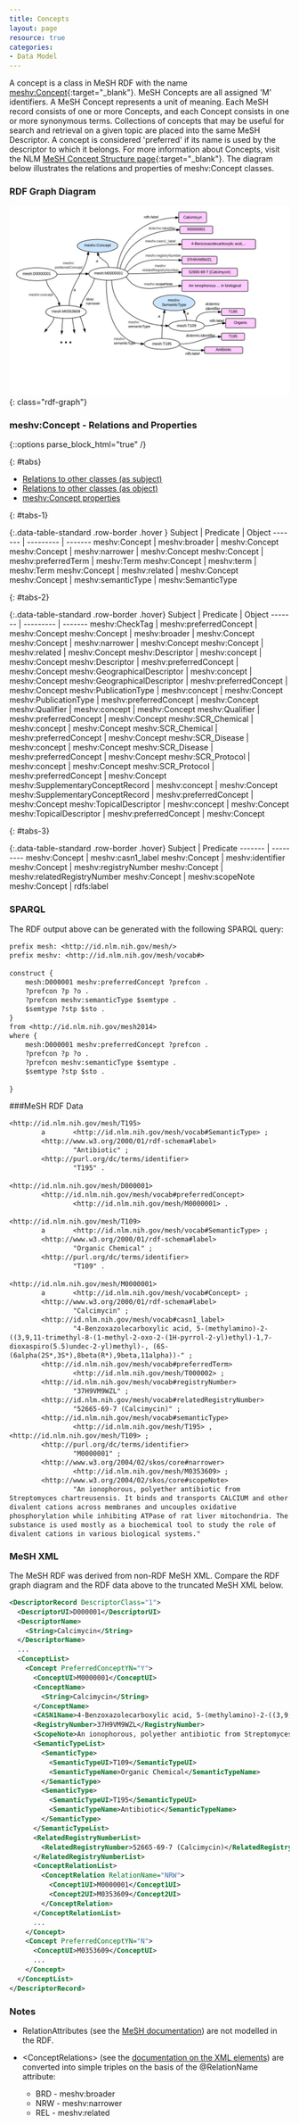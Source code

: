 ```yaml
---
title: Concepts
layout: page
resource: true
categories:
- Data Model
---
```

A concept is a class in MeSH RDF with the name [meshv:Concept](http://id.nlm.nih.gov/mesh/describe?uri=http%3A%2F%2Fid.nlm.nih.gov%2Fmesh%2Fvocab%23Concept){:target="_blank"}.  MeSH Concepts are all assigned 'M' identifiers.  A MeSH Concept represents a unit of meaning.
Each MeSH record consists of one or more Concepts, and each Concept consists in one or more synonymous terms.
Collections of concepts that may be useful for search and retrieval on a given topic are placed into the same MeSH Descriptor.
A concept is considered 'preferred' if its name is used by the descriptor to which it belongs.
For more information about Concepts, visit the NLM [MeSH Concept Structure page](http://www.nlm.nih.gov/mesh/concept_structure.html){:target="_blank"}.
The diagram below illustrates the relations and properties of meshv:Concept classes.

### RDF Graph Diagram

![Concept RDF Graph Diagram](images/Concepts.png){: class="rdf-graph"}

### meshv:Concept - Relations and Properties

{::options parse_block_html="true" /}

{: #tabs}
<div>

*  [Relations to other classes (as subject)](#tabs-1)
*  [Relations to other classes (as object)](#tabs-2)
*  [meshv:Concept properties](#tabs-3)

{: #tabs-1}
<div>

{:.data-table-standard .row-border .hover }
Subject | Predicate | Object
------- | --------- | -------
meshv:Concept | meshv:broader | meshv:Concept
meshv:Concept | meshv:narrower | meshv:Concept
meshv:Concept | meshv:preferredTerm | meshv:Term
meshv:Concept | meshv:term | meshv:Term
meshv:Concept | meshv:related | meshv:Concept
meshv:Concept | meshv:semanticType | meshv:SemanticType

</div>

{: #tabs-2}
<div>

{:.data-table-standard .row-border .hover}
Subject | Predicate | Object
------- | --------- | -------
meshv:CheckTag | meshv:preferredConcept | meshv:Concept
meshv:Concept | meshv:broader | meshv:Concept
meshv:Concept | meshv:narrower | meshv:Concept
meshv:Concept | meshv:related | meshv:Concept
meshv:Descriptor | meshv:concept | meshv:Concept
meshv:Descriptor | meshv:preferredConcept | meshv:Concept
meshv:GeographicalDescriptor | meshv:concept | meshv:Concept
meshv:GeographicalDescriptor | meshv:preferredConcept | meshv:Concept
meshv:PublicationType | meshv:concept | meshv:Concept
meshv:PublicationType | meshv:preferredConcept | meshv:Concept
meshv:Qualifier | meshv:concept | meshv:Concept
meshv:Qualifier | meshv:preferredConcept | meshv:Concept
meshv:SCR_Chemical | meshv:concept | meshv:Concept
meshv:SCR_Chemical | meshv:preferredConcept | meshv:Concept
meshv:SCR_Disease | meshv:concept | meshv:Concept
meshv:SCR_Disease | meshv:preferredConcept | meshv:Concept
meshv:SCR_Protocol | meshv:concept | meshv:Concept
meshv:SCR_Protocol | meshv:preferredConcept | meshv:Concept
meshv:SupplementaryConceptRecord | meshv:concept | meshv:Concept
meshv:SupplementaryConceptRecord | meshv:preferredConcept | meshv:Concept
meshv:TopicalDescriptor | meshv:concept | meshv:Concept
meshv:TopicalDescriptor | meshv:preferredConcept | meshv:Concept

</div>

{: #tabs-3}
<div>
{:.data-table-standard .row-border .hover}
Subject | Predicate
------- | ---------
meshv:Concept | meshv:casn1_label
meshv:Concept | meshv:identifier
meshv:Concept | meshv:registryNumber
meshv:Concept | meshv:relatedRegistryNumber
meshv:Concept | meshv:scopeNote
meshv:Concept | rdfs:label

</div>
</div>

### SPARQL

The RDF output above can be generated with the following <span class='invoke-sparql'>SPARQL query</span>:


```sparql
prefix mesh: <http://id.nlm.nih.gov/mesh/>
prefix meshv: <http://id.nlm.nih.gov/mesh/vocab#>

construct {
    mesh:D000001 meshv:preferredConcept ?prefcon .
    ?prefcon ?p ?o .
    ?prefcon meshv:semanticType $semtype .
    $semtype ?stp $sto .
}
from <http://id.nlm.nih.gov/mesh2014>
where {
    mesh:D000001 meshv:preferredConcept ?prefcon .
    ?prefcon ?p ?o .
    ?prefcon meshv:semanticType $semtype .
    $semtype ?stp $sto .

}
```

###MeSH RDF Data

```
<http://id.nlm.nih.gov/mesh/T195>
        a       <http://id.nlm.nih.gov/mesh/vocab#SemanticType> ;
        <http://www.w3.org/2000/01/rdf-schema#label>
                "Antibiotic" ;
        <http://purl.org/dc/terms/identifier>
                "T195" .

<http://id.nlm.nih.gov/mesh/D000001>
        <http://id.nlm.nih.gov/mesh/vocab#preferredConcept>
                <http://id.nlm.nih.gov/mesh/M0000001> .

<http://id.nlm.nih.gov/mesh/T109>
        a       <http://id.nlm.nih.gov/mesh/vocab#SemanticType> ;
        <http://www.w3.org/2000/01/rdf-schema#label>
                "Organic Chemical" ;
        <http://purl.org/dc/terms/identifier>
                "T109" .

<http://id.nlm.nih.gov/mesh/M0000001>
        a       <http://id.nlm.nih.gov/mesh/vocab#Concept> ;
        <http://www.w3.org/2000/01/rdf-schema#label>
                "Calcimycin" ;
        <http://id.nlm.nih.gov/mesh/vocab#casn1_label>
                "4-Benzoxazolecarboxylic acid, 5-(methylamino)-2-((3,9,11-trimethyl-8-(1-methyl-2-oxo-2-(1H-pyrrol-2-yl)ethyl)-1,7-dioxaspiro(5.5)undec-2-yl)methyl)-, (6S-(6alpha(2S*,3S*),8beta(R*),9beta,11alpha))-" ;
        <http://id.nlm.nih.gov/mesh/vocab#preferredTerm>
                <http://id.nlm.nih.gov/mesh/T000002> ;
        <http://id.nlm.nih.gov/mesh/vocab#registryNumber>
                "37H9VM9WZL" ;
        <http://id.nlm.nih.gov/mesh/vocab#relatedRegistryNumber>
                "52665-69-7 (Calcimycin)" ;
        <http://id.nlm.nih.gov/mesh/vocab#semanticType>
                <http://id.nlm.nih.gov/mesh/T195> , <http://id.nlm.nih.gov/mesh/T109> ;
        <http://purl.org/dc/terms/identifier>
                "M0000001" ;
        <http://www.w3.org/2004/02/skos/core#narrower>
                <http://id.nlm.nih.gov/mesh/M0353609> ;
        <http://www.w3.org/2004/02/skos/core#scopeNote>
                "An ionophorous, polyether antibiotic from Streptomyces chartreusensis. It binds and transports CALCIUM and other divalent cations across membranes and uncouples oxidative phosphorylation while inhibiting ATPase of rat liver mitochondria. The substance is used mostly as a biochemical tool to study the role of divalent cations in various biological systems."
```

### MeSH XML

The MeSH RDF was derived from non-RDF MeSH XML. Compare the RDF graph diagram and the RDF data above to the truncated MeSH XML below.

```xml
<DescriptorRecord DescriptorClass="1">
  <DescriptorUI>D000001</DescriptorUI>
  <DescriptorName>
    <String>Calcimycin</String>
  </DescriptorName>
  ...
  <ConceptList>
    <Concept PreferredConceptYN="Y">
      <ConceptUI>M0000001</ConceptUI>
      <ConceptName>
        <String>Calcimycin</String>
      </ConceptName>
      <CASN1Name>4-Benzoxazolecarboxylic acid, 5-(methylamino)-2-((3,9,11-trimethyl-8-(1-methyl-2-oxo-2-(1H-pyrrol-2-yl)ethyl)-1,7-dioxaspiro(5.5)undec-2-yl)methyl)-, (6S-(6alpha(2S*,3S*),8beta(R*),9beta,11alpha))-</CASN1Name>
      <RegistryNumber>37H9VM9WZL</RegistryNumber>
      <ScopeNote>An ionophorous, polyether antibiotic from Streptomyces chartreusensis. It binds and transports CALCIUM and other divalent cations across membranes and uncouples oxidative phosphorylation while inhibiting ATPase of rat liver mitochondria. The substance is used mostly as a biochemical tool to study the role of divalent cations in various biological systems.</ScopeNote>
      <SemanticTypeList>
        <SemanticType>
          <SemanticTypeUI>T109</SemanticTypeUI>
          <SemanticTypeName>Organic Chemical</SemanticTypeName>
        </SemanticType>
        <SemanticType>
          <SemanticTypeUI>T195</SemanticTypeUI>
          <SemanticTypeName>Antibiotic</SemanticTypeName>
        </SemanticType>
      </SemanticTypeList>
      <RelatedRegistryNumberList>
        <RelatedRegistryNumber>52665-69-7 (Calcimycin)</RelatedRegistryNumber>
      </RelatedRegistryNumberList>
      <ConceptRelationList>
        <ConceptRelation RelationName="NRW">
          <Concept1UI>M0000001</Concept1UI>
          <Concept2UI>M0353609</Concept2UI>
        </ConceptRelation>
      </ConceptRelationList>
      ...
    </Concept>
    <Concept PreferredConceptYN="N">
      <ConceptUI>M0353609</ConceptUI>
      ...
    </Concept>
  </ConceptList>
</DescriptorRecord>
```

### Notes

* RelationAttributes (see the [MeSH
  documentation](http://www.nlm.nih.gov/mesh/xml_data_elements.html#RelationAttribute)) are not
  modelled in the RDF.

* \<ConceptRelations> (see the [documentation on the XML
  elements](http://www.nlm.nih.gov/mesh/xml_data_elements.html#ConceptRelation)) are converted into
  simple triples on the basis of the @RelationName attribute:
    * BRD - meshv:broader
    * NRW - meshv:narrower
    * REL - meshv:related
